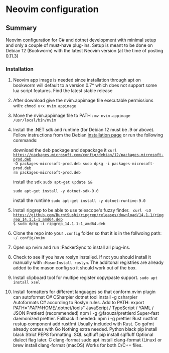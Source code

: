 # Neovim configuration
## Summary
Neovim configuration for C# and dotnet development with minimal setup and only a couple of must-have
plug-ins. Setup is meant to be done on Debian 12 (Bookworm) with the latest Neovim version (at the
time of posting 0.11.3)
### Installation
1. Neovim app image is needed since installation through apt on bookworm will default to a version 0.7* which does not support some lua script features. Find the latest stable release
2. After download give the nvim.appimage file executable permissions with:
<code>chmod u+x nvim.appimage </code> 
3. Move the nvim.appimage file to PATH :
<code>mv nvim.appimage /usr/local/bin/nvim</code>
4. Install the .NET sdk and runtime (for Debian 12 must be .9 or above). Follow instructions 
from the Debian [installation page](https://learn.microsoft.com/en-us/dotnet/core/install/linux-debian?tabs=dotnet9)
or run the following commands:

    download the deb package and depackage it
    <code>curl https://packages.microsoft.com/config/debian/12/packages-microsoft-prod.deb -O packages-microsoft-prod.deb
    sudo dpkg -i packages-microsoft-prod.deb
    rm packages-microsoft-prod.deb
    </code>

    install the sdk
    <code>sudo apt-get update && \
    sudo apt-get install -y dotnet-sdk-9.0
    </code>

    install the runtime
    <code>sudo apt-get install -y dotnet-runtime-9.0
    </code>

5. Install ripgrep to be able to use telescope's fuzzy finder.
    <code>
    curl -LO https://github.com/BurntSushi/ripgrep/releases/download/14.1.1/ripgrep_14.1.1-1_amd64.deb
    $ sudo dpkg -i ripgrep_14.1.1-1_amd64.deb
    </code>
6. Clone the repo into your <code>.config</code> folder so that it is in the follwoing path:
    <code>~/.config/nvim</code>
7. Open up nvim and run :PackerSync to install all plug-ins.
8. Check to see if you have roslyn installed. If not you should install it manually with
    <code>:MasonInstall roslyn</code>. The additonal registries are already added to the mason config
    so it should work out of the box.
9. Install clipboard tool for multipe register copy/paste support.
   <code>sudo apt install xsel</code> 

10. Install formatters for different languages so that conform.nvim plugin can autoformat
C#	CSharpier	dotnet tool install -g csharpier	Autoformats C# according to Roslyn rules. Add to PATH: export PATH="$PATH:$HOME/.dotnet/tools"
JavaScript / TypeScript / YAML / JSON	Prettierd (recommended)	npm i -g @fsouza/prettierd	Super-fast daemonized prettier.
Fallback if needed: npm i -g prettier
Rust	rustfmt	rustup component add rustfmt	Usually included with Rust.
Go	gofmt	already comes with Go	Nothing extra needed.
Python	black	pip install black	Strict PEP8 formatting.
SQL	sqlfluff	pip install sqlfluff	Optional dialect flag later.
C	clang-format	sudo apt install clang-format (Linux)
or brew install clang-format (macOS)	Works for both C/C++ files.
